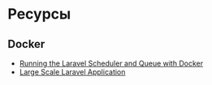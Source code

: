 # Ресурсы

## Docker
* [Running the Laravel Scheduler and Queue with Docker](https://laravel-news.com/laravel-scheduler-queue-docker)
* [Large Scale Laravel Application](https://medium.com/@munza/large-scale-laravel-application-9d52c3d38e51)